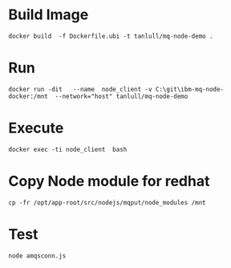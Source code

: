 # Build Image

```
docker build  -f Dockerfile.ubi -t tanlull/mq-node-demo .

```

# Run

```
docker run -dit   --name  node_client -v C:\git\ibm-mq-node-docker:/mnt  --network="host" tanlull/mq-node-demo

```
# Execute

```
docker exec -ti node_client  bash

```
# Copy Node module for redhat

```
cp -fr /opt/app-root/src/nodejs/mqput/node_modules /mnt

```
# Test

```
node amqsconn.js
```